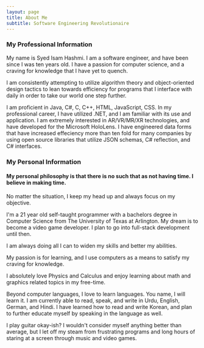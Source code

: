 ```yaml
---
layout: page
title: About Me
subtitle: Software Engineering Revolutionaire
---
```

### My Professional Information

My name is Syed Isam Hashmi.
I am a software engineer, and have been since I was ten years old. I have a passion for computer science, and a craving for knowledge that I have yet to quench.

I am consistently attempting to utilize algorithm theory and object-oriented design tactics to lean towards efficiency for programs that I interface with daily in order to take our world one step further.

I am proficient in Java, C#, C, C++, HTML, JavaScript, CSS.
In my professional career, I have utilized .NET, and I am familiar with its use and application.
I am extremely interested in AR/VR/MR/XR technologies, and have developed for the Microsoft HoloLens.
I have engineered data forms that have increased effeciency more than ten fold for many companies by using open source libraries that utilize JSON schemas, C# reflection, and C# interfaces. 

### My Personal Information


#### My personal philosophy is that there is no such that as not having time. I believe in making time.


No matter the situation, I keep my head up and always focus on my objective.

I'm a 21 year old self-taught programmer with a bachelors degree in Computer Science from The University of Texas at Arlington. My dream is to become a video game developer. I plan to go into full-stack development until then.

I am always doing all I can to widen my skills and better my abilities. 

My passion is for learning, and I use computers as a means to satisfy my craving for knowledge. 

I absolutely love Physics and Calculus and enjoy learning about math and graphics related topics in my free-time.

Beyond computer languages, I love to learn languages. You name, I will learn it. 
I am currently able to read, speak, and write in Urdu, English, German, and Hindi. 
I have learned how to read and write Korean, and plan to further educate myself by speaking in the language as well.

I play guitar okay-ish? I wouldn't consider myself anything better than average, but I let off my steam from frustrating programs and long hours of staring at a screen through music and video games. 

